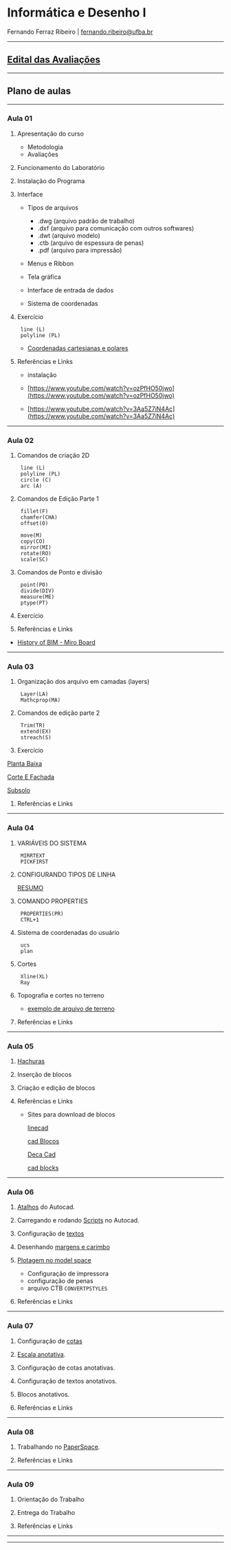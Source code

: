 # Informática e Desenho I

Fernando Ferraz Ribeiro \| fernando.ribeiro@ufba.br

___

## [Edital das Avaliações](./EditaisDasAvaliacoes/editais.md)

___

## Plano de aulas

___

### Aula 01

1. Apresentação do curso

    * Metodologia
    * Avaliações

1. Funcionamento do Laboratório

<!-- [Regras do LCAD](./RegrasDoLCAD.md) -->

2. Instalação do Programa

3. Interface

   * Tipos de arquivos

      * .dwg (arquivo padrão de trabalho)
      * .dxf (arquivo para comunicação com outros softwares)
      * .dwt (arquivo modelo)
      * .ctb (arquivo de espessura de penas)
      * .pdf (arquivo para impressão)

   * Menus e Ribbon

   * Tela gráfica

   * Interface de entrada de dados

   * Sistema de coordenadas

4. Exercício

        line (L)
        polyline (PL)


    * [Coordenadas cartesianas e polares](./exercicio_coordenadas/Exercicio_01_Coordenadas.pdf)

5. Referências e Links

   * instalação

   * [https://www.youtube.com/watch?v=ozPfHO50jwo](https://www.youtube.com/watch?v=ozPfHO50jwo)

   * [https://www.youtube.com/watch?v=3Aa5Z7iN4Ac](https://www.youtube.com/watch?v=3Aa5Z7iN4Ac)

___

### Aula 02

1. Comandos de criação 2D

        line (L)
        polyline (PL)
        circle (C)
        arc (A)

1. Comandos de Edição Parte 1

        fillet(F)
        chamfer(CHA)
        offset(O)

        move(M)
        copy(CO)
        mirror(MI)
        rotate(RO)
        scale(SC)

1. Comandos de Ponto e divisão

        point(PO)
        divide(DIV)
        measure(ME)
        ptype(PT)

1. Exercício

1. Referências e Links

 * [History of BIM - Miro Board](https://miro.com/app/board/o9J_laML2cs=/)

___

### Aula 03

1. Organização dos arquivo em camadas (layers)

        Layer(LA)
        Mathcprop(MA)

1. Comandos de edição parte 2

        Trim(TR)
        extend(EX)
        streach(S)

1. Exercício

[Planta Baixa](./exercicio_chamberlain/Exercicio_02_Cabana_Chamberlain.pdf)

[Corte E Fachada](./exercicio_chamberlain/Exercicio_02_Cabana_Chamberlain02.pdf)

[Subsolo](./exercicio_chamberlain/Exercicio_02_Cabana_Chamberlain03.pdf)

1. Referências e Links

___

### Aula 04

1. VARIÁVEIS DO SISTEMA

        MIRRTEXT
        PICKFIRST

1. CONFIGURANDO TIPOS DE LINHA

    [RESUMO](./tiposDeLinha/apostilaAutocadTiposDeLinha.pdf)

1. COMANDO PROPERTIES

        PROPERTIES(PR)
        CTRL+1

1. Sistema de coordenadas do usuário

        ucs
        plan

1. Cortes

        Xline(XL)
        Ray

1. Topografia e cortes no terreno

   * [exemplo de arquivo de terreno](.\Terreno_topografia\terreno_exemplos.zip)

2. Referências e Links

___

### Aula 05

1. [Hachuras](./hatch/hatch.md)

1. Inserção de blocos

1. Criação e edição de blocos

1. Referências e Links

    * Sites para download de blocos

        [linecad](http://www.linecad.com/cad-drawing/architecture/)

        [cad Blocos](http://www.cadblocos.arq.br/)

        [Deca Cad](https://www.deca.com.br/biblioteca/arquivos-2d-e-3d-para-projetos/)

        [cad blocks](http://www.cad-blocks.net/)

___

### Aula 06

1. [Atalhos](./atalhos/cad_atalhos.md) do Autocad.
   
1. Carregando e rodando [Scripts](./scripts_examples/scripts.md) no Autocad.

1. Configuração de [textos](./textos/configTextos.md)

1. Desenhando [margens e carimbo](./margens_e_carimbo/margens.md) 

1. [Plotagem no model space](./plot/plotModel.md)

    - Configuração de impressora
    - configuração de penas
    - arquivo CTB
        ```CONVERTPSTYLES```

2. Referências e Links

___

### Aula 07

1. Configuração de [cotas](./cotas/cotas.md)

1. [Escala anotativa](./escalaAnotativa/escalaAnota.md).

1. Configuração de cotas anotativas.

1. Configuração de textos anotativos.

1. Blocos anotativos.

1. Referências e Links

___

### Aula 08

1. Trabalhando no [PaperSpace](./PaperSpace/PaperSpace.md).

1. Referências e Links

___

### Aula 09

1. Orientação do Trabalho

1. Entrega  do Trabalho

1. Referências e Links


___
___